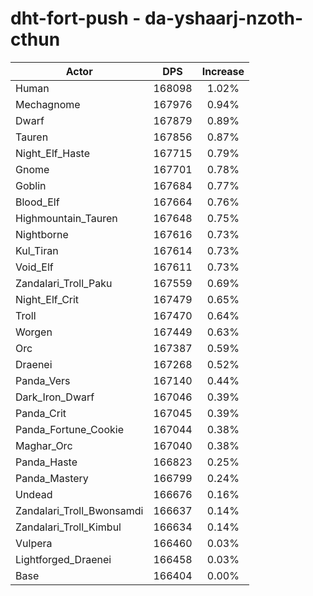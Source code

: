 # dht-fort-push - da-yshaarj-nzoth-cthun
| Actor | DPS | Increase |
|---|:---:|:---:|
|Human|168098|1.02%|
|Mechagnome|167976|0.94%|
|Dwarf|167879|0.89%|
|Tauren|167856|0.87%|
|Night_Elf_Haste|167715|0.79%|
|Gnome|167701|0.78%|
|Goblin|167684|0.77%|
|Blood_Elf|167664|0.76%|
|Highmountain_Tauren|167648|0.75%|
|Nightborne|167616|0.73%|
|Kul_Tiran|167614|0.73%|
|Void_Elf|167611|0.73%|
|Zandalari_Troll_Paku|167559|0.69%|
|Night_Elf_Crit|167479|0.65%|
|Troll|167470|0.64%|
|Worgen|167449|0.63%|
|Orc|167387|0.59%|
|Draenei|167268|0.52%|
|Panda_Vers|167140|0.44%|
|Dark_Iron_Dwarf|167046|0.39%|
|Panda_Crit|167045|0.39%|
|Panda_Fortune_Cookie|167044|0.38%|
|Maghar_Orc|167040|0.38%|
|Panda_Haste|166823|0.25%|
|Panda_Mastery|166799|0.24%|
|Undead|166676|0.16%|
|Zandalari_Troll_Bwonsamdi|166637|0.14%|
|Zandalari_Troll_Kimbul|166634|0.14%|
|Vulpera|166460|0.03%|
|Lightforged_Draenei|166458|0.03%|
|Base|166404|0.00%|
